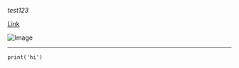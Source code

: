 *test123*



[Link](http://google.com)

![Image](https://commonmark.org/help/images/favicon.png)

---

```
print('hi')
```
